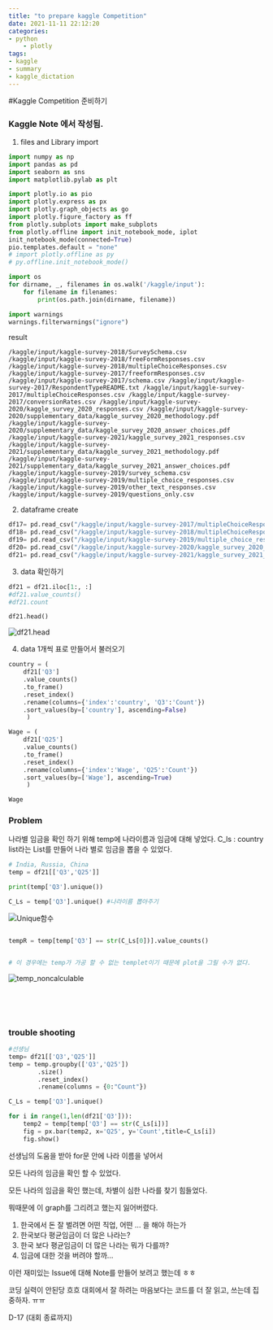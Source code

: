 ```yaml
---
title: "to prepare kaggle Competition"
date: 2021-11-11 22:12:20
categories:
- python
    - plotly
tags:
- kaggle
- summary
- kaggle_dictation
---
```



#Kaggle Competition 준비하기
### Kaggle Note 에서 작성됨.
1. files and Library import


```python
import numpy as np
import pandas as pd
import seaborn as sns
import matplotlib.pylab as plt

import plotly.io as pio
import plotly.express as px
import plotly.graph_objects as go
import plotly.figure_factory as ff
from plotly.subplots import make_subplots
from plotly.offline import init_notebook_mode, iplot
init_notebook_mode(connected=True)
pio.templates.default = "none"
# import plotly.offline as py
# py.offline.init_notebook_mode()

import os
for dirname, _, filenames in os.walk('/kaggle/input'):
    for filename in filenames:
        print(os.path.join(dirname, filename))

import warnings
warnings.filterwarnings("ignore")
```

result

`/kaggle/input/kaggle-survey-2018/SurveySchema.csv
/kaggle/input/kaggle-survey-2018/freeFormResponses.csv
/kaggle/input/kaggle-survey-2018/multipleChoiceResponses.csv
/kaggle/input/kaggle-survey-2017/freeformResponses.csv
/kaggle/input/kaggle-survey-2017/schema.csv
/kaggle/input/kaggle-survey-2017/RespondentTypeREADME.txt
/kaggle/input/kaggle-survey-2017/multipleChoiceResponses.csv
/kaggle/input/kaggle-survey-2017/conversionRates.csv
/kaggle/input/kaggle-survey-2020/kaggle_survey_2020_responses.csv
/kaggle/input/kaggle-survey-2020/supplementary_data/kaggle_survey_2020_methodology.pdf
/kaggle/input/kaggle-survey-2020/supplementary_data/kaggle_survey_2020_answer_choices.pdf
/kaggle/input/kaggle-survey-2021/kaggle_survey_2021_responses.csv
/kaggle/input/kaggle-survey-2021/supplementary_data/kaggle_survey_2021_methodology.pdf
/kaggle/input/kaggle-survey-2021/supplementary_data/kaggle_survey_2021_answer_choices.pdf
/kaggle/input/kaggle-survey-2019/survey_schema.csv
/kaggle/input/kaggle-survey-2019/multiple_choice_responses.csv
/kaggle/input/kaggle-survey-2019/other_text_responses.csv
/kaggle/input/kaggle-survey-2019/questions_only.csv`


2. dataframe create

```python
df17= pd.read_csv("/kaggle/input/kaggle-survey-2017/multipleChoiceResponses.csv", encoding="ISO-8859-1")
df18= pd.read_csv("/kaggle/input/kaggle-survey-2018/multipleChoiceResponses.csv", )
df19= pd.read_csv("/kaggle/input/kaggle-survey-2019/multiple_choice_responses.csv", )
df20= pd.read_csv("/kaggle/input/kaggle-survey-2020/kaggle_survey_2020_responses.csv", )
df21= pd.read_csv("/kaggle/input/kaggle-survey-2021/kaggle_survey_2021_responses.csv", )
```

3. data 확인하기

```python
df21 = df21.iloc[1:, :]
#df21.value_counts()
#df21.count

df21.head()
```

![df21.head](/imeges/kgg/df21.head.png)


4. data 1개씩 표로 만들어서 불러오기

```python
country = (
    df21['Q3']
    .value_counts()
    .to_frame()
    .reset_index()
    .rename(columns={'index':'country', 'Q3':'Count'})
    .sort_values(by=['country'], ascending=False)
     )  

Wage = (
    df21['Q25']
    .value_counts()
    .to_frame()
    .reset_index()
    .rename(columns={'index':'Wage', 'Q25':'Count'})
    .sort_values(by=['Wage'], ascending=True)
     )  

Wage
```


### Problem 

나라별 임금을 확인 하기 위해 
temp에 나라이름과 임금에 대해 넣었다. 
C_ls : country list라는 List를 만들어 나라 별로 임금을 뽑을 수 있었다.

```python
# India, Russia, China
temp = df21[['Q3','Q25']]

print(temp['Q3'].unique())

C_Ls = temp['Q3'].unique() #나라이름 뽑아주기
```

![Unique함수](/imeges/kgg/Unique함수.png)


```python

tempR = temp[temp['Q3'] == str(C_Ls[0])].value_counts()


# 이 경우에는 temp가 가공 할 수 없는 templet이기 때문에 plot을 그릴 수가 없다. 
```

![temp_noncalculable](/imeges/kgg/temp_noncalculable.png)


<br><br><br>

### trouble shooting

```python
#선생님
temp= df21[['Q3','Q25']]
temp = temp.groupby(['Q3','Q25'])
        .size()
        .reset_index()
        .rename(columns = {0:"Count"})

C_Ls = temp['Q3'].unique()

for i in range(1,len(df21['Q3'])):
    temp2 = temp[temp['Q3'] == str(C_Ls[i])]
    fig = px.bar(temp2, x='Q25', y='Count',title=C_Ls[i])
    fig.show()
```

선생님의 도움을 받아 for문 안에 나라 이름을 넣어서 

모든 나라의 임금을 확인 할 수 있었다. 

모든 나라의 임금을 확인 했는데, 차별이 심한 나라를 찾기 힘들었다. 

뭐때문에 이 graph를 그리려고 했는지 잃어버렸다. 

1. 한국에서 돈 잘 벌려면 어떤 직업, 어떤 ... 을 해야 하는가 
2. 한국보다 평균임금이 더 많은 나라는?
3. 한국 보다 평균임금이 더 많은 나라는 뭐가 다를까?
4. 임금에 대한 것을 버려야 할까...

이런 재미있는 Issue에 대해 Note를 만들어 보려고 했는데 ㅎㅎ

코딩 실력이 안된당 흐흐 대회에서 잘 하려는 마음보다는 코드를 더 잘 읽고, 쓰는데 집중하자. ㅠㅠ

D-17 (대회 종료까지)

